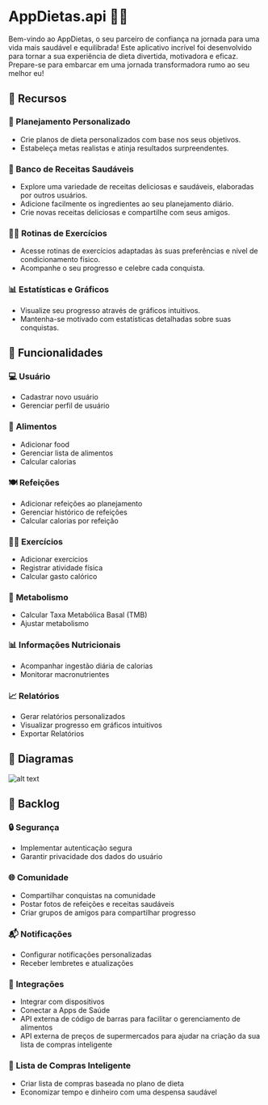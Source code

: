 # AppDietas.api 🍏💪

Bem-vindo ao AppDietas, o seu parceiro de confiança na jornada para uma vida mais saudável e equilibrada! Este aplicativo incrível foi desenvolvido para tornar a sua experiência de dieta divertida, motivadora e eficaz. Prepare-se para embarcar em uma jornada transformadora rumo ao seu melhor eu!

## 🌟 Recursos

### 📅 Planejamento Personalizado
- Crie planos de dieta personalizados com base nos seus objetivos.
- Estabeleça metas realistas e atinja resultados surpreendentes.

### 🥗 Banco de Receitas Saudáveis
- Explore uma variedade de receitas deliciosas e saudáveis, elaboradas por outros usuários.
- Adicione facilmente os ingredientes ao seu planejamento diário.
- Crie novas receitas deliciosas e compartilhe com seus amigos.

### 🏋️‍♂️ Rotinas de Exercícios
- Acesse rotinas de exercícios adaptadas às suas preferências e nível de condicionamento físico.
- Acompanhe o seu progresso e celebre cada conquista.

### 📊 Estatísticas e Gráficos
- Visualize seu progresso através de gráficos intuitivos.
- Mantenha-se motivado com estatísticas detalhadas sobre suas conquistas.

## 🚀 Funcionalidades

### 💻 **Usuário**
- Cadastrar novo usuário
- Gerenciar perfil de usuário

### 🍏 **Alimentos**
- Adicionar food
- Gerenciar lista de alimentos
- Calcular calorias

### 🍽️ **Refeições**
- Adicionar refeições ao planejamento
- Gerenciar histórico de refeições
- Calcular calorias por refeição

### 🏋️‍♂️ **Exercícios**
- Adicionar exercícios
- Registrar atividade física
- Calcular gasto calórico

### 🔄 **Metabolismo**
- Calcular Taxa Metabólica Basal (TMB)
- Ajustar metabolismo

### 📊 **Informações Nutricionais**
- Acompanhar ingestão diária de calorias
- Monitorar macronutrientes

### 📈 **Relatórios**
- Gerar relatórios personalizados
- Visualizar progresso em gráficos intuitivos
- Exportar Relatórios

## 🔢 Diagramas

![alt text](https://www.plantuml.com/plantuml/png/VPBFZjCm4CRlUOfXBnpGliEMfLiXiIjKBTm7Pre67BiQswW2yJ280wSzhNY2l1XEKgnHdFOInVxDV9_dpqs8A35rjddHqeuTmNPz-xXwsBnRWx4OGjCSq7p5FS7L6yQzO8VG4jmbPzWxjDnYIm5o7baShpfoqOSh-D40DA3qFeJK_nBs8m5u1RVOOeY2Kj09R4WewsVmdcJ7Db__RBGMh2nFFaLirV9eBuLLOYMf-5kJBChmuuKnr3vRsX7tV_g_jE1KwE_QIoMUSuE3rnAr-Vf8OlgdRBPWhkW9RMdFKpjNaR-DWu6x_YcmmVaJDXYY7uxzix1PiBwdY9-yvT3vObso7_689S8WlCQ0zl_xlgGGKRH0hVxMxRnqEBNd8KMPQc9Lfl7T0TrdFPo9t7l7qSjWWKQy6xB9HLeSdiMOAzJzsv2WQ7Aw_yWXeUNlYt1zpAEA5HhjNiut7_9N2F9Frp-toOwXPVUlhyiQpk_BG2kYcvbH4SXCBrfc-ZZBhE3vCMIXit0oLPtDmVhf5uMhq5bf-dXPw8PScphx3m00)

## 📝 Backlog

### 🔒 **Segurança**
- Implementar autenticação segura
- Garantir privacidade dos dados do usuário

### 🌐 **Comunidade**
- Compartilhar conquistas na comunidade
- Postar fotos de refeições e receitas saudáveis
- Criar grupos de amigos para compartilhar progresso

### 📬 **Notificações**
- Configurar notificações personalizadas
- Receber lembretes e atualizações

### 🔗 **Integrações**
- Integrar com dispositivos
- Conectar a Apps de Saúde
- API externa de código de barras para facilitar o gerenciamento de alimentos
- API externa de preços de supermercados para ajudar na criação da sua lista de compras inteligente

### 🛒 **Lista de Compras Inteligente**
- Criar lista de compras baseada no plano de dieta
- Economizar tempo e dinheiro com uma despensa saudável

